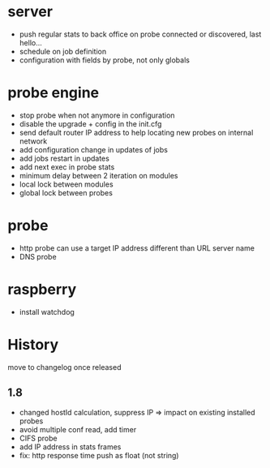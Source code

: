 server
======
* push regular stats to back office on probe connected or discovered, last hello...
* schedule on job definition
* configuration with fields by probe, not only globals

probe engine
============
* stop probe when not anymore in configuration
* disable the upgrade + config in the init.cfg
* send default router IP address to help locating new probes on internal network
* add configuration change in updates of jobs
* add jobs restart in updates
* add next exec in probe stats
* minimum delay between 2 iteration on modules
* local lock between modules
* global lock between probes

probe
=====
* http probe can use a target IP address different than URL server name
* DNS probe

raspberry
=========
* install watchdog

History
=======
move to changelog once released

1.8
-----
* changed hostId calculation, suppress IP => impact on existing installed probes
* avoid multiple conf read, add timer
* CIFS probe
* add IP address in stats frames
* fix: http response time push as float (not string)